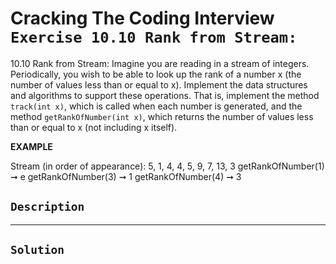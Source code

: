 # Cracking The Coding Interview `Exercise 10.10 Rank from Stream:`

10.10 Rank from Stream: Imagine you are reading in a stream of integers. Periodically, you wish to be able to look up the rank of a number x (the number of values less than or equal to x). Implement the data structures and algorithms to support these operations. That is, implement the method `track(int x)`, which is called when each number is generated, and the method `getRankOfNumber(int x)`, which returns the number of values less than or equal to x (not including x itself).

**EXAMPLE**

Stream (in order of appearance): 5, 1, 4, 4, 5, 9, 7, 13, 3
getRankOfNumber(1) ➞ e
getRankOfNumber(3) ➞ 1
getRankOfNumber(4) ➞ 3

## `Description`

---

## `Solution`